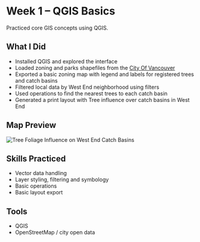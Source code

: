 # Week 1 – QGIS Basics

Practiced core GIS concepts using QGIS.

## What I Did
- Installed QGIS and explored the interface
- Loaded zoning and parks shapefiles from the [City Of Vancouver](https://opendata.vancouver.ca/pages/home/)
- Exported a basic zoning map with legend and labels for registered trees and catch basins
- Filtered local data by West End neighborhood using filters
- Used operations to find the nearest trees to each catch basin
- Generated a print layout with Tree influence over catch basins in West End

## Map Preview
![Tree Foliage Influence on West End Catch Basins](tree-catch-basin.png)

## Skills Practiced
- Vector data handling
- Layer styling, filtering and symbology
- Basic operations
- Basic layout export

## Tools
- QGIS
- OpenStreetMap / city open data
